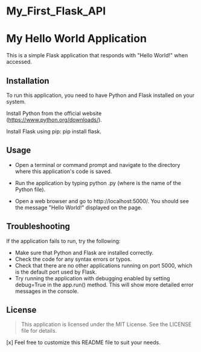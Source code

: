 # My_First_Flask_API

# My Hello World Application
This is a simple Flask application that responds with "Hello World!" when accessed.

## Installation
To run this application, you need to have Python and Flask installed on your system.

Install Python from the official website (https://www.python.org/downloads/).

Install Flask using pip: pip install flask.

## Usage

- Open a terminal or command prompt and navigate to the directory where this application's code is saved.

- Run the application by typing python <filename>.py (where <filename> is the name of the Python file).

- Open a web browser and go to http://localhost:5000/. You should see the message "Hello World!" displayed on the page.

## Troubleshooting
If the application fails to run, try the following:

- Make sure that Python and Flask are installed correctly.
- Check the code for any syntax errors or typos.
- Check that there are no other applications running on port 5000, which is the default port used by Flask.
- Try running the application with debugging enabled by setting debug=True in the app.run() method. This will show more detailed error messages in the console.

## License
> This application is licensed under the MIT License. See the LICENSE file for details.

[x] Feel free to customize this README file to suit your needs.